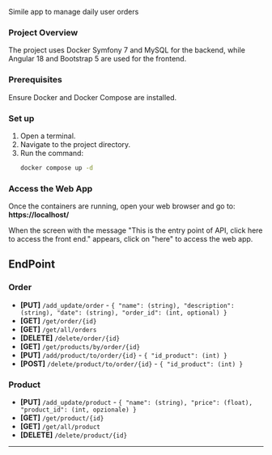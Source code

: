 Simile app to manage daily user orders

### Project Overview
The project uses Docker Symfony 7 and MySQL for the backend, while Angular 18 and Bootstrap 5 are used for the frontend.

### Prerequisites
Ensure Docker and Docker Compose are installed.

### Set up

1. Open a terminal.
2. Navigate to the project directory.
3. Run the command:
   ```bash
   docker compose up -d


### Access the Web App
Once the containers are running, open your web browser and go to:
**https://localhost/**

When the screen with the message "This is the entry point of API, click here to access the front end." appears, click on "here" to access the web app.

## EndPoint
### Order

- **[PUT]** `/add_update/order` - `{ "name": (string), "description": (string), "date": (string), "order_id": (int, optional) }`
- **[GET]** `/get/order/{id}`
- **[GET]** `/get/all/orders` 
- **[DELETE]** `/delete/order/{id}` 
- **[GET]** `/get/products/by/order/{id}` 
- **[PUT]** `/add/product/to/order/{id}` - `{ "id_product": (int) }`
- **[POST]** `/delete/product/to/order/{id}` - `{ "id_product": (int) }`

### Product

- **[PUT]** `/add_update/product` - `{ "name": (string), "price": (float), "product_id": (int, opzionale) }`
- **[GET]** `/get/product/{id}`
- **[GET]** `/get/all/product` 
- **[DELETE]** `/delete/product/{id}`
---

